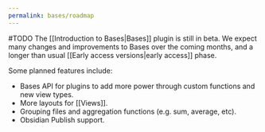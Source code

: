 ```yaml
---
permalink: bases/roadmap
---
```

#TODO
The [[Introduction to Bases|Bases]] plugin is still in beta. We expect many changes and improvements to Bases over the coming months, and a longer than usual [[Early access versions|early access]] phase.

Some planned features include:

- Bases API for plugins to add more power through custom functions and new view types.
- More layouts for [[Views]].
- Grouping files and aggregation functions (e.g. sum, average, etc).
- Obsidian Publish support.

